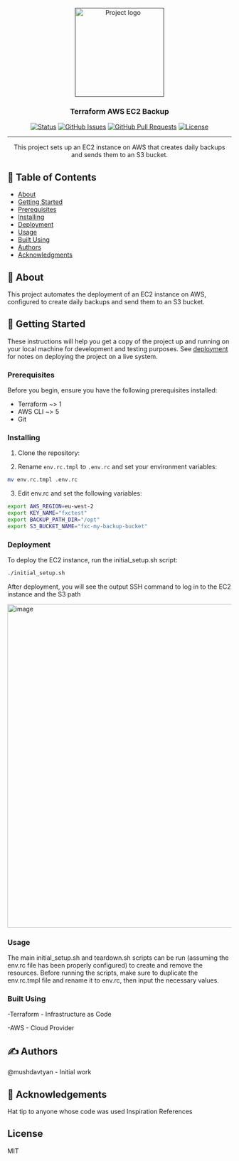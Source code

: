 <p align="center">
  <a href="" rel="noopener">
 <img width=200px height=200px src="https://i.imgur.com/6wj0hh6.jpg" alt="Project logo"></a>
</p>

<h3 align="center">Terraform AWS EC2 Backup</h3>

<div align="center">

[![Status](https://img.shields.io/badge/status-active-success.svg)]()
[![GitHub Issues](https://img.shields.io/github/issues/mushdavtyan/terraform-aws-ec2-backup.svg)](https://github.com/mushdavtyan/terraform-aws-ec2-backup/issues)
[![GitHub Pull Requests](https://img.shields.io/github/issues-pr/mushdavtyan/terraform-aws-ec2-backup.svg)](https://github.com/mushdavtyan/terraform-aws-ec2-backup/pulls)
[![License](https://img.shields.io/badge/license-MIT-blue.svg)](/LICENSE)

</div>

---

<p align="center"> This project sets up an EC2 instance on AWS that creates daily backups and sends them to an S3 bucket.
    <br> 
</p>

## 📝 Table of Contents

- [About](#about)
- [Getting Started](#getting_started)
- [Prerequisites](#prerequisites)
- [Installing](#installing)
- [Deployment](#deployment)
- [Usage](#usage)
- [Built Using](#built_using)
- [Authors](#authors)
- [Acknowledgments](#acknowledgement)

## 🧐 About <a name = "about"></a>

This project automates the deployment of an EC2 instance on AWS, configured to create daily backups and send them to an S3 bucket. 

## 🏁 Getting Started <a name = "getting_started"></a>

These instructions will help you get a copy of the project up and running on your local machine for development and testing purposes. See [deployment](#deployment) for notes on deploying the project on a live system.

### Prerequisites <a name = "prerequisites"></a>

Before you begin, ensure you have the following prerequisites installed:

- Terraform ~> 1
- AWS CLI ~> 5
- Git

### Installing <a name = "installing"></a>

1. Clone the repository:

2. Rename `env.rc.tmpl` to `.env.rc` and set your environment variables:

```bash
mv env.rc.tmpl .env.rc
```

3. Edit env.rc and set the following variables:

```bash
export AWS_REGION=eu-west-2
export KEY_NAME="fxctest"
export BACKUP_PATH_DIR="/opt"
export S3_BUCKET_NAME="fxc-my-backup-bucket"
```

### Deployment <a name = "deployment"></a>
To deploy the EC2 instance, run the initial_setup.sh script:
```bash
./initial_setup.sh
```
After deployment, you will see the output SSH command to log in to the EC2 instance and the S3 path

<img width="728" alt="image" src="https://github.com/mushdavtyan/terraform-aws-ec2-backup/assets/33778285/2c420477-4f28-4ff9-874c-55bdc3a0ebf3">


### Usage <a name="usage"></a>
The main initial_setup.sh and teardown.sh scripts can be run (assuming the env.rc file has been properly configured) to create and remove the resources. Before running the scripts, make sure to duplicate the env.rc.tmpl file and rename it to env.rc, then input the necessary values.


### Built Using <a name = "built_using"></a>
-Terraform - Infrastructure as Code

-AWS - Cloud Provider

## ✍  Authors <a name = "authors"></a>
@mushdavtyan - Initial work

## 🎉 Acknowledgements <a name = "acknowledgement"></a>
Hat tip to anyone whose code was used
Inspiration
References

## License
MIT 
